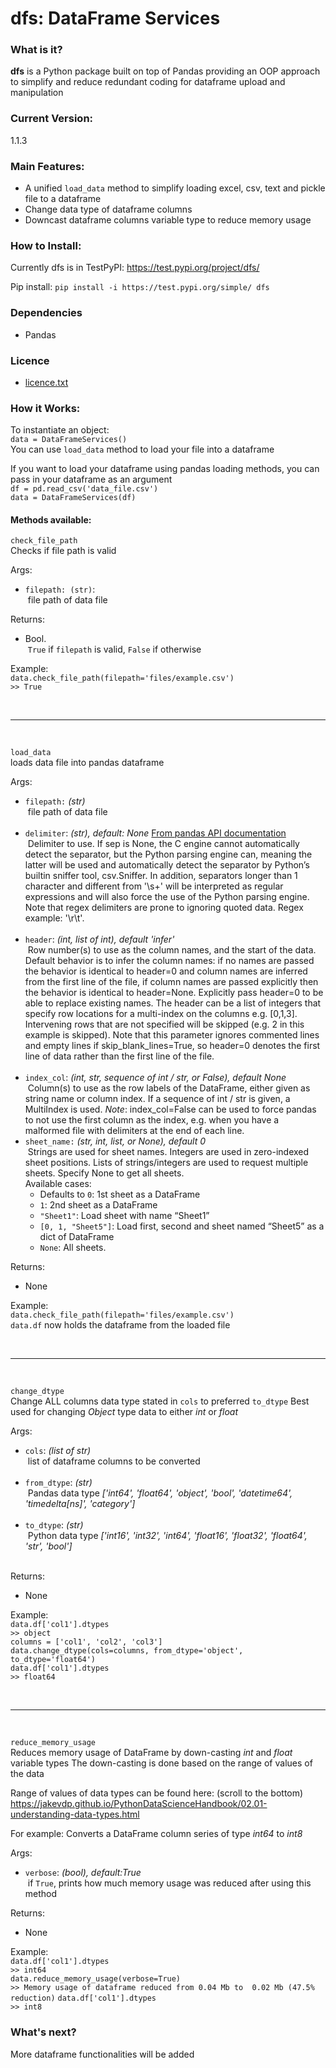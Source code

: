 # dfs: DataFrame Services

### What is it?

**dfs** is a Python package built on top of Pandas providing an OOP approach
to simplify and reduce redundant coding for dataframe upload and manipulation

### Current Version:
1.1.3

### Main Features:
- A unified ```load_data``` method to simplify loading excel, csv, text and pickle file to a dataframe
- Change data type of dataframe columns
- Downcast dataframe columns variable type to reduce memory usage


### How to Install:
Currently dfs is in TestPyPI: https://test.pypi.org/project/dfs/

Pip install: ```pip install -i https://test.pypi.org/simple/ dfs```

### Dependencies
- Pandas

### Licence
- [licence.txt](https://github.com/shafin071/DataFrameServices/blob/master/dfs/license.txt)


### How it Works:
To instantiate an object:<br>
```data = DataFrameServices()```<br>
You can use ```load_data``` method to load your file into a dataframe

If you want to load your dataframe using pandas loading methods, you can pass in your dataframe as an argument<br>
```df = pd.read_csv('data_file.csv')``` <br>
```data = DataFrameServices(df) ```

 

#### Methods available:
```check_file_path```<br>
Checks if file path is valid<br>

Args:
- ```filepath: (str)```: <br>
&nbsp;file path of data file <br>

Returns:
- Bool. <br>
&nbsp;```True``` if ```filepath``` is valid, ```False``` if otherwise

Example:<br>
```data.check_file_path(filepath='files/example.csv')```<br>
```>> True```

<br>
<hr>
<br>

```load_data``` <br>
loads data file into pandas dataframe<br>

Args:
- ```filepath:``` _(str)_<br>
&nbsp;file path of data file<br><br>
- ```delimiter```: _(str), default: None_
[From pandas API documentation](https://pandas.pydata.org/pandas-docs/stable/reference/api/pandas.read_csv.html)<br>
&nbsp;Delimiter to use. If sep is None, the C engine cannot automatically detect the separator, but the Python parsing engine can, meaning the latter will be used and automatically detect the separator by Python’s builtin sniffer tool, csv.Sniffer. In addition, separators longer than 1 character and different from '\s+' will be interpreted as regular expressions and will also force the use of the Python parsing engine. Note that regex delimiters are prone to ignoring quoted data. Regex example: '\r\t'.<br><br>
- ```header```: _(int, list of int), default 'infer'_ <br>
&nbsp;Row number(s) to use as the column names, and the start of the data. Default behavior is to infer the column names: if no names are passed the behavior is identical to header=0 and column names are inferred from the first line of the file, if column names are passed explicitly then the behavior is identical to header=None. Explicitly pass header=0 to be able to replace existing names. The header can be a list of integers that specify row locations for a multi-index on the columns e.g. [0,1,3]. Intervening rows that are not specified will be skipped (e.g. 2 in this example is skipped). Note that this parameter ignores commented lines and empty lines if skip_blank_lines=True, so header=0 denotes the first line of data rather than the first line of the file.<br><br>
- ```index_col```: _(int, str, sequence of int / str, or False), default None_ <br>
&nbsp;Column(s) to use as the row labels of the DataFrame, either given as string name or column index. If a sequence of int / str is given, a MultiIndex is used.
_Note_: index_col=False can be used to force pandas to not use the first column as the index, e.g. when you have a malformed file with delimiters at the end of each line.
- ```sheet_name:``` _(str, int, list, or None), default 0_<br>
&nbsp;Strings are used for sheet names. Integers are used in zero-indexed sheet positions. Lists of strings/integers are used to request multiple sheets. Specify None to get all sheets.<br>
Available cases:<br>
    - Defaults to ```0```: 1st sheet as a DataFrame
    - ```1```: 2nd sheet as a DataFrame
    - ```"Sheet1"```: Load sheet with name “Sheet1”
    - ```[0, 1, "Sheet5"]```: Load first, second and sheet named “Sheet5” as a dict of DataFrame
    - ```None```: All sheets.<br>

Returns:
- None

Example:<br>
```data.check_file_path(filepath='files/example.csv')```<br>
```data.df``` now holds the dataframe from the loaded file

<br>
<hr>
<br>

```change_dtype```<br>
Change ALL columns data type stated in ```cols``` to preferred ```to_dtype```
Best used for changing _Object_ type data to either _int_ or _float_<br>

Args:
- ```cols```: _(list of str)_<br>
&nbsp;list of dataframe columns to be converted<br><br>
- ```from_dtype```: _(str)_<br>
&nbsp;Pandas data type _['int64', 'float64', 'object', 'bool', 'datetime64', 'timedelta[ns]', 'category']_<br><br>
- ```to_dtype```: _(str)_<br>
&nbsp;Python data type _['int16', 'int32', 'int64', 'float16', 'float32', 'float64', 'str', 'bool']_<br><br>

Returns:
- None

Example:<br>
```data.df['col1'].dtypes```<br>
```>> object```<br>
```columns = ['col1', 'col2', 'col3']```<br>
```data.change_dtype(cols=columns, from_dtype='object', to_dtype='float64')```<br>
```data.df['col1'].dtypes```<br>
```>> float64```

<br>
<hr>
<br>

```reduce_memory_usage```<br>
Reduces memory usage of DataFrame by down-casting _int_ and _float_ variable types
The down-casting is done based on the range of values of the data

Range of values of data types can be found here: (scroll to the bottom)
https://jakevdp.github.io/PythonDataScienceHandbook/02.01-understanding-data-types.html

For example: Converts a DataFrame column series of type _int64_ to _int8_<br>

Args:
- ```verbose```: _(bool), default:True_<br>
&nbsp;if ```True```, prints how much memory usage was reduced after using this method<br>

Returns:
- None

Example:<br>
```data.df['col1'].dtypes```<br>
```>> int64```<br>
```data.reduce_memory_usage(verbose=True)```<br>
```>> Memory usage of dataframe reduced from 0.04 Mb to  0.02 Mb (47.5% reduction)```
```data.df['col1'].dtypes```<br>
```>> int8```<br>


### What's next?
More dataframe functionalities will be added  

